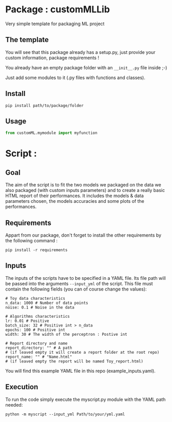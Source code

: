 # Package : customMLLib
Very simple template for packaging ML project

## The template
You will see that this package already has a setup.py, just provide your custom information, package requirements !

You already have an empty package folder with an ```__init__.py``` file inside ;-)

Just add some modules to it (.py files with functions and classes).

## Install
```pip install path/to/package/folder```

## Usage
```python
from customML.mymodule import myfunction
```

# Script : 

## Goal 
The aim of the script is to fit the two models we packaged on the data we also packaged (with custom inputs parameters) and to create a really basic HTML report of their performances. It includes the models & data parameters chosen, the models accuracies and some plots of the performances.

## Requirements
Appart from our package, don't forget to install the other requirements by the following command : 
```
pip install -r requirements
```
## Inputs 

The inputs of the scripts have to be specified in a YAML file. Its file path will be passed into the arguments `--input_yml` of the script. This file must contain the following fields (you can of course change the values): 

```{yaml}
# Toy data characteristics
n_data: 1000 # Number of data points
noise: 0.1 # Noise in the data

# Algorithms characteristics
lr: 0.01 # Positive
batch_size: 32 # Positive int > n_data
epochs: 100 # Positive int
width: 30 # The width of the perceptron : Postive int

# Report directory and name
report_directory: "" # A path 
# (if leaved empty it will create a report folder at the root repo)
report_name: "" # "Name.html" 
# (if leaved empty the report will be named Toy_report.html)
```
You will find this example YAML file in this repo (example_inputs.yaml).

## Execution

To run the code simply execute the myscript.py module with the YAML path needed: 

```
python -m myscript --input_yml Path/to/your/yml.yaml
```
